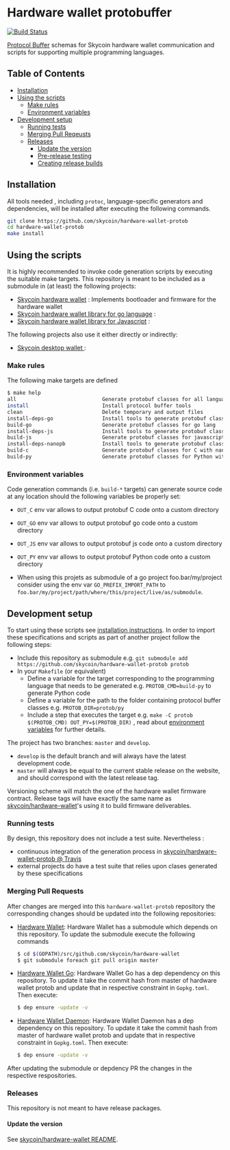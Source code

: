 # Hardware wallet protobuffer

[![Build Status](https://travis-ci.com/skycoin/hardware-wallet-protob.svg?branch=master)](https://travis-ci.com/skycoin/hardware-wallet-protob)

[Protocol Buffer](https://developers.google.com/protocol-buffers/) schemas for Skycoin hardware wallet communication and scripts for supporting multiple programming languages.

## Table of Contents

<!-- MarkdownTOC levels="1,2,3,4,5" autolink="true" bracket="round" -->
- [Installation](#installation)
- [Using the scripts](#using-the-scripts)
  - [Make rules](#make-rules)
  - [Environment variables](#environment-variables)
- [Development setup](#development-setup)
  - [Running tests](#running-tests)
  - [Merging Pull Reqeusts](#merging-pull-requests)
  - [Releases](#releases)
    - [Update the version](#update-the-version)
    - [Pre-release testing](#pre-release-testing)
    - [Creating release builds](#creating-release-builds)
<!-- /MarkdownTOC -->

## Installation

All tools needed , including `protoc`, language-specific generators and dependencies, will be installed after executing the following commands.

```sh
git clone https://github.com/skycoin/hardware-wallet-protob
cd hardware-wallet-protob
make install
```

## Using the scripts

It is highly recommended to invoke code generation scripts by executing the suitable make targets. This repository is meant to be included as a submodule in (at least) the following projects:

- [Skycoin hardware wallet](https://github.com/skycoin/hardware-wallet) : Implements bootloader and firmware for the hardware wallet
- [Skycoin hardware wallet library for go language](https://github.com/skycoin/hardware-wallet-go) :
- [Skycoin hardware wallet library for Javascript](https://github.com/skycoin/hardware-wallet-js) :

The following projects also use it either directly or indirectly:

- [Skycoin desktop wallet ](https://github.com/skycoin/skycoin/tree/master/src/electron) :

### Make rules

The following make targets are defined

```sh
$ make help
all                            Generate protobuf classes for all languages
install                        Install protocol buffer tools
clean                          Delete temporary and output files
install-deps-go                Install tools to generate protobuf classes for go lang
build-go                       Generate protobuf classes for go lang
install-deps-js                Install tools to generate protobuf classes for javascript
build-js                       Generate protobuf classes for javascript
install-deps-nanopb            Install tools to generate protobuf classes for C and Python with nanopb
build-c                        Generate protobuf classes for C with nanopb
build-py                       Generate protobuf classes for Python with nanopb
```

### Environment variables

Code generation commands (i.e. `build-*` targets) can generate source code at any location should the following variables be properly set:

- `OUT_C` env var allows to output protobuf C code onto a custom directory
- `OUT_GO` env var allows to output protobuf go code onto a custom directory
- `OUT_JS` env var allows to output protobuf js code onto a custom directory
- `OUT_PY` env var allows to output protobuf Python code onto a custom directory

- When using this projets as submodule of a go project foo.bar/my/project consider using the env var `GO_PREFIX_IMPORT_PATH` to `foo.bar/my/project/path/where/this/project/live/as/submodule`.

## Development setup

To start using these scripts see [installation instructions](#installation). In order to import these specifications and scripts as part of another project follow the following steps:

- Include this repository as submodule e.g. `git submodule add https://github.com/skycoin/hardware-wallet-protob protob`
- In your `Makefile` (or equivalent)
  * Define a variable for the target corresponding to the programming language that needs to be generated e.g. `PROTOB_CMD=build-py` to generate Python code
  * Define a variable for the path to the folder containing protocol buffer classes e.g. `PROTOB_DIR=protob/py`
  * Include a step that executes the target e.g. `make -C protob $(PROTOB_CMD) OUT_PY=$(PROTOB_DIR)` , read about [environment variables](#environment-variables) for further details.

The project has two branches: `master` and `develop`.

- `develop` is the default branch and will always have the latest development code.
- `master` will always be equal to the current stable release on the website, and should correspond with the latest release tag.

Versioning scheme will match the one of the hardware wallet firmware contract. Release tags will have exactly the same name as [skycoin/hardware-wallet](https://github.com/skycoin/hardware-wallet)'s using it to build firmware deliverables.

### Running tests

By design, this repository does not include a test suite. Nevertheless :

- continuous integration of the generation process in [skycoin/hardware-wallet-protob @ Travis](https://travis-ci.com/skycoin/hardware-wallet-protob)
- external projects do have a test suite that relies upon clases generated by these specifications

### Merging Pull Requests
After changes are merged into this `hardware-wallet-protob` repository the corresponding changes should be updated into the following repositories:
- [Hardware Wallet](https://github.com/skycoin/hardware-wallet):
    Hardware Wallet has a submodule which depends on this repository.
    To update the submodule execute the following commands
    ```bash
    $ cd $(GOPATH)/src/github.com/skycoin/hardware-wallet
    $ git submodule foreach git pull origin master
    ```

- [Hardware Wallet Go](https://github.com/skycoin/hardware-wallet-go):
    Hardware Wallet Go has a dep dependency on this repository.
    To update it take the commit hash from master of hardware wallet protob and update that in respective constraint in `Gopkg.toml`.
    Then execute:
    ```bash
    $ dep ensure -update -v
    ```

- [Hardware Wallet Daemon](https://github.com/skycoin/hardware-wallet-daemon):
    Hardware Wallet Daemon has a dep dependency on this repository.
    To update it take the commit hash from master of hardware wallet protob and update that in respective constraint in `Gopkg.toml`.
    Then execute:
    ```bash
    $ dep ensure -update -v
    ```

After updating the submodule or depdency PR the changes in the respective respositories.

### Releases

This repository is not meant to have release packages.

#### Update the version

See [skycoin/hardware-wallet README](https://github.com/skycoin/hardware-wallet/tree/master/README.md).

